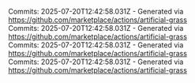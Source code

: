 Commits: 2025-07-20T12:42:58.031Z - Generated via https://github.com/marketplace/actions/artificial-grass
<br>
Commits: 2025-07-20T12:42:58.031Z - Generated via https://github.com/marketplace/actions/artificial-grass
<br>
Commits: 2025-07-20T12:42:58.031Z - Generated via https://github.com/marketplace/actions/artificial-grass
<br>
Commits: 2025-07-20T12:42:58.031Z - Generated via https://github.com/marketplace/actions/artificial-grass
<br>

